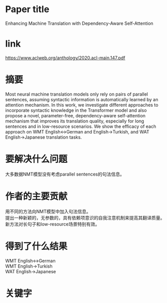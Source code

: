 # Paper title

Enhancing Machine Translation with Dependency-Aware Self-Attention

# link

https://www.aclweb.org/anthology/2020.acl-main.147.pdf

# 摘要

Most neural machine translation models only rely on pairs of parallel sentences, assuming syntactic information is automatically learned by an attention mechanism. In this work, we investigate different approaches to incorporate syntactic knowledge in the Transformer model and also propose a novel, parameter-free, dependency-aware self-attention mechanism that improves its translation quality, especially for long sentences and in low-resource scenarios. We show the efficacy of each approach on WMT English↔German and English→Turkish, and WAT English→Japanese translation tasks. 

# 要解决什么问题

大多数据NMT模型没有考虑parallel sentences的句法信息。

# 作者的主要贡献

用不同的方法向NMT模型中加入句法信息。  
提出一种新颖的，无参数的，具有依赖项意识的自我注意机制来提高其翻译质量。  
新方法对长句子和low-resource场景特别有效。  

# 得到了什么结果

WMT English↔German  
WMT English→Turkish  
WAT English→Japanese  

# 关键字	

